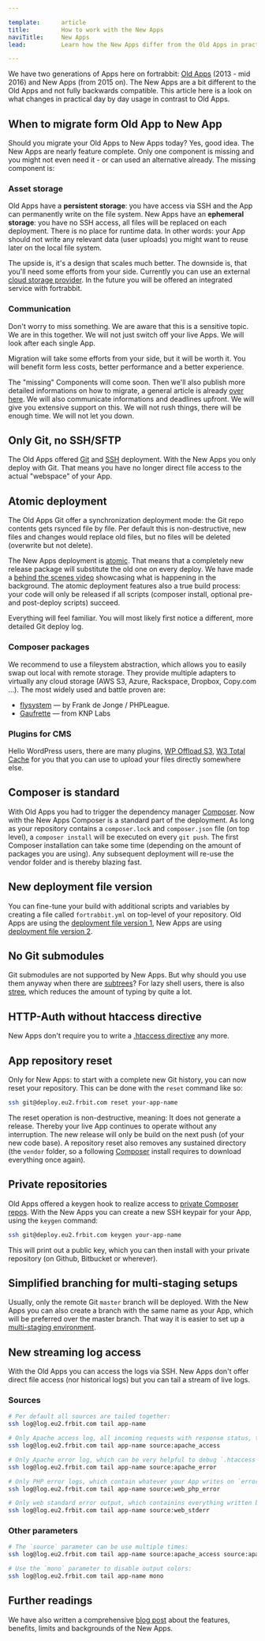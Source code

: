 ```yaml
---

template:      article
title:         How to work with the New Apps
naviTitle:     New Apps
lead:          Learn how the New Apps differ from the Old Apps in practical use.

---
```


We have two generations of Apps here on fortrabbit: [Old Apps](old-apps) (2013 - mid 2016) and New Apps (from 2015 on). The New Apps are a bit different to the Old Apps and not fully backwards compatible. This article here is a look on what changes in practical day by day usage in contrast to Old Apps.




## When to migrate form Old App to New App

Should you migrate your Old Apps to New Apps today? Yes, good idea. The New Apps are nearly feature complete. Only one component is missing and you might not even need it - or can used an alternative already. The missing component is:

<!-- TODO: refactor on asset storage launch -->

### Asset storage

Old Apps have a **persistent storage**: you have access via SSH and the App can permanently write on the file system. New Apps have an **ephemeral storage**: you have no SSH access, all files will be replaced on each deployment. There is no place for runtime data. In other words: your App should not write any relevant data (user uploads) you might want to reuse later on the local file system.

The upside is, it's a design that scales much better. The downside is, that you'll need some efforts from your side. Currently you can use an external [cloud storage provider](external-services#toc-cloud-storage). In the future you will be offered an integrated service with fortrabbit.


### Communication

Don't worry to miss something. We are aware that this is a sensitive topic. We are in this together.  We will not just switch off your live Apps. We will look after each single App.

Migration will take some efforts from your side, but it will be worth it. You will benefit form less costs, better performance and a better experience.

The "missing" Components will come soon. Then we'll also publish more detailed informations on how to migrate, a general article is already [over here](/migrating). We will also communicate informations and deadlines upfront. We will give you extensive support on this. We will not rush things, there will be enough time. We will not let you down.







## Only Git, no SSH/SFTP

The Old Apps offered [Git](git) and [SSH](ssh-sftp-old-app) deployment. With the New Apps you only deploy with Git. That means you have no longer direct file access to the actual "webspace" of your App.

## Atomic deployment

The Old Apps Git offer a synchronization deployment mode: the Git repo contents gets rsynced file by file. Per default this is non-destructive, new files and changes would replace old files, but no files will be deleted (overwrite but not delete).

The New Apps deployment is [atomic](http://blog.fortrabbit.com/new-apps-are-here). That means that a completely new release package will substitute the old one on every deploy. We have made a [behind the scenes video](deployment-architecture-video) showcasing what is happening in the background. The atomic deployment features also a true build process: your code will only be released if all scripts (composer install, optional pre- and post-deploy scripts) succeed.

Everything will feel familiar. You will most likely first notice a different, more detailed Git deploy log.


### Composer packages

We recommend to use a fileystem abstraction, which allows you to easily swap out local with remote storage. They provide multiple adapters to virtually any cloud storage (AWS S3, Azure, Rackspace, Dropbox, Copy.com …). The most widely used and battle proven are:

* [flysystem](https://github.com/thephpleague/flysystem) — by Frank de Jonge / PHPLeague.
* [Gaufrette](https://github.com/KnpLabs/Gaufrette) — from KNP Labs

### Plugins for CMS

Hello WordPress users, there are many plugins, [WP Offload S3](https://wordpress.org/plugins/amazon-s3-and-cloudfront/), [W3 Total Cache](https://wordpress.org/plugins/w3-total-cache/) for you that you can use to upload your files directly somewhere else.


## Composer is standard

With Old Apps you had to trigger the dependency manager [Composer](composer). Now with the New Apps Composer is a standard part of the deployment. As long as your repository contains a `composer.lock` and `composer.json` file (on top level), a `composer install` will be executed on every `git push`. The first Composer installation can take some time (depending on the amount of packages you are using). Any subsequent deployment will re-use the vendor folder and is thereby blazing fast.

## New deployment file version

You can fine-tune your build with additional scripts and variables by creating a file called `fortrabbit.yml` on top-level of your repository. Old Apps are using the [deployment file version 1](deployment-file-v1-old-app), New Apps are using [deployment file version 2](deployment-file-v2).



## No Git submodules

Git submodules are not supported by New Apps. But why should you use them anyway when there are [subtrees](http://blogs.atlassian.com/2013/05/alternatives-to-git-submodule-git-subtree/)? For lazy shell users, there is also [stree](https://github.com/tdd/git-stree), which reduces the amount of typing by quite a lot.

## HTTP-Auth without htaccess directive

New Apps don't require you to write a [.htaccess directive](http-auth) any more.


## App repository reset

Only for New Apps: to start with a complete new Git history, you can now reset your repository. This can be done with the `reset` command like so:

```bash
ssh git@deploy.eu2.frbit.com reset your-app-name
```

The reset operation is non-destructive, meaning: It does not generate a release. Thereby your live App continues to operate without any interruption. The new release will only be build on the next push (of your new code base). A repository reset also removes any sustained directory (the `vendor` folder, so a following [Composer](composer) install requires to download everything once again).


## Private repositories

Old Apps offered a keygen hook to realize access to [private Composer repos](private-composer-repos). With the New Apps you can create a new SSH keypair for your App, using the `keygen` command:

```bash
ssh git@deploy.eu2.frbit.com keygen your-app-name
```

This will print out a public key, which you can then install with your private repository (on Github, Bitbucket or wherever).


## Simplified branching for multi-staging setups

Usually, only the remote Git `master` branch will be deployed. With the New Apps you can also create a branch with the same name as your App, which will be preferred over the master branch. That way it is easier to set up a [multi-staging environment](multi-staging).


## New streaming log access

With the Old Apps you can access the logs via SSH. New Apps don't offer direct file access (nor historical logs) but you can tail a stream of live logs.

### Sources

```bash
# Per default all sources are tailed together:
ssh log@log.eu2.frbit.com tail app-name

# Only Apache access log, all incoming requests with response status, time-stamp, additional headers and the first line of the request:
ssh log@log.eu2.frbit.com tail app-name source:apache_access

# Only Apache error log, which can be very helpful to debug `.htaccess` files or the like:
ssh log@log.eu2.frbit.com tail app-name source:apache_error

# Only PHP error logs, which contain whatever your App writes on `error_log()`:
ssh log@log.eu2.frbit.com tail app-name source:web_php_error

# Only web standard error output, which containins everything written by your App to `STDERR`:
ssh log@log.eu2.frbit.com tail app-name source:web_stderr
```

### Other parameters

```bash
# The `source` parameter can be use multiple times:
ssh log@log.eu2.frbit.com tail app-name source:apache_access source:apache_error

# Use the `mono` parameter to disable output colors:
ssh log@log.eu2.frbit.com tail app-name mono
```


## Further readings

We have also written a comprehensive [blog post](http://blog.fortrabbit.com/new-apps-are-here) about the features, benefits, limits and backgrounds of the New Apps.
